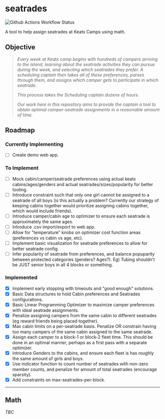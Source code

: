 # seatrades

![Github Actions Workflow Status](https://github.com/gavingro/seatrades/actions/workflows/ci.yaml/badge.svg)

A tool to help assign seatrades at Keats Camps using math.

## Objective

> *Every week at Keats camp begins with hundreds of campers arriving to the island, learning about the seatrade activities they can pursue during the week, and selecting which seatrades they prefer. A scheduling captain then takes all of these preferences, parses through them, and assigns which camper gets to participate in which seatrade.*
>
> *This process takes the Scheduling captain dozens of hours.*
>
> *Our work here in this repository aims to provide the captain a tool to obtain optimal camper-seatrade assignments in a reasonable amount of time.*

## Roadmap

### Currently Implementing

- [ ] Create demo web app.

### To Implement

- [ ] Mock cabin/camper/seatrade preferences using actual keats cabins/ages/genders and actual seatrades/sizes/popularity for better tooling.
- [ ] Introduce constraint such that only one girl cannot be assigned to a seatrade of all boys (is this actually a problem? Currently our strategy of keeping cabins together would prioritize assigning cabins together, which would include friends).
- [ ] Introduce camper/cabin age to optimizer to ensure each seatrade is approximately the same ages.
- [ ] Introduce .csv import/export to web app.
- [ ] Allow for "temperature" knobs on optimizer cost function areas (preferences vs cabin vs age, etc).
- [ ] Implement basic visualization for seatrade preferences to allow for better seatrade config.
- [ ] Infer popularity of seatrade from preferences, and balance popuparity between protected categories (genders? Ages?). Eg) Tubing shouldn't be JUST senior boys in all 4 blocks or something.

### Implemented

- [x] Implement early stopping with timeouts and "good enough" solutions.
- [x] Basic Data structures to hold Cabin preferences and Seatrades configurations.
- [x] Basic Linear Programming Optimizer to maximize
camper preferences with ideal seatrade assignments.
- [x] Penalize assigning campers from the same cabin to different seatrades (eg reward friends being placed together).
- [x] Max cabin limits on a per-seatrade basis. Penalize OR constrain having too many campers of the same cabin assigned to the same seatrade.
- [x] Assign each camper to a block-1 or block-2 fleet time. This should be done in an optimal manner, perhaps as a first pass with a separate optimizer.
- [x] Introduce Genders to the cabins, and ensure each fleet is has roughly the same amount of girls and boys.
- [x] Use indicator function to count number of seatrades with non-zero member counts, and penalize for amount of total seatrades (encourage sparsity).
- [x] Add constraints on max-seatrades-per-block.

---

## Math

*TBC*

